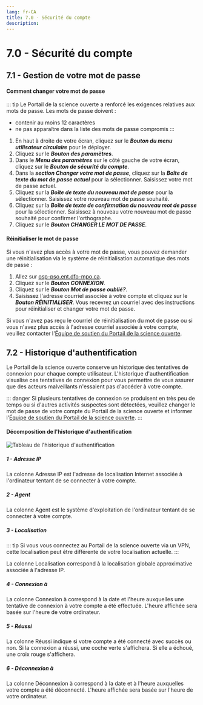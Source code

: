 ```yaml
---
lang: fr-CA
title: 7.0 - Sécurité du compte
description:
---
```


# 7.0 - Sécurité du compte

## 7.1 - Gestion de votre mot de passe

#### Comment changer votre mot de passe

::: tip
Le Portail de la science ouverte a renforcé les exigences relatives aux mots de passe. Les mots de passe doivent :
- contenir au moins 12 caractères
- ne pas apparaître dans la liste des mots de passe compromis
:::

1. En haut à droite de votre écran, cliquez sur le ***Bouton du menu utilisateur circulaire*** pour le déployer.
2. Cliquez sur le ***Bouton des paramètres***.
3. Dans le ***Menu des paramètres*** sur le côté gauche de votre écran, cliquez sur le ***Bouton de sécurité du compte***.
4. Dans la ***section Changer votre mot de passe***, cliquez sur la ***Boîte de texte du mot de passe actuel*** pour la sélectionner. Saisissez votre mot de passe actuel.
5. Cliquez sur la ***Boîte de texte du nouveau mot de passe*** pour la sélectionner. Saisissez votre nouveau mot de passe souhaité.
6. Cliquez sur la ***Boîte de texte de confirmation du nouveau mot de passe*** pour la sélectionner. Saisissez à nouveau votre nouveau mot de passe souhaité pour confirmer l'orthographe.
7. Cliquez sur le ***Bouton CHANGER LE MOT DE PASSE***.

#### Réinitialiser le mot de passe

Si vous n'avez plus accès à votre mot de passe, vous pouvez demander une réinitialisation via le système de réinitialisation automatique des mots de passe :
1. Allez sur [osp-pso.ent.dfo-mpo.ca](https://osp-pso.ent.dfo-mpo.ca/#/).
2. Cliquez sur le ***Bouton CONNEXION***.
3. Cliquez sur le ***Bouton Mot de passe oublié?***.
4. Saisissez l'adresse courriel associée à votre compte et cliquez sur le ***Bouton RÉINITIALISER***. Vous recevrez un courriel avec des instructions pour réinitialiser et changer votre mot de passe.

Si vous n'avez pas reçu le courriel de réinitialisation du mot de passe ou si vous n'avez plus accès à l'adresse courriel associée à votre compte, veuillez contacter l'[Équipe de soutien du Portail de la science ouverte](mailto:DFO.OpenScience-ScienceOuverte.MPO@dfo-mpo.gc.ca).

## 7.2 - Historique d'authentification

Le Portail de la science ouverte conserve un historique des tentatives de connexion pour chaque compte utilisateur. L'historique d'authentification visualise ces tentatives de connexion pour vous permettre de vous assurer que des acteurs malveillants n'essaient pas d'accéder à votre compte.

::: danger
Si plusieurs tentatives de connexion se produisent en très peu de temps ou si d'autres activités suspectes sont détectées, veuillez changer le mot de passe de votre compte du Portail de la science ouverte et informer l'[Équipe de soutien du Portail de la science ouverte](mailto:DFO.OpenScience-ScienceOuverte.MPO@dfo-mpo.gc.ca).
:::

#### Décomposition de l'historique d'authentification

![Tableau de l'historique d'authentification](/images/authentication_history_table_fr.png)

##### 1 - Adresse IP

La colonne Adresse IP est l'adresse de localisation Internet associée à l'ordinateur tentant de se connecter à votre compte.

##### 2 - Agent

La colonne Agent est le système d'exploitation de l'ordinateur tentant de se connecter à votre compte.

##### 3 - Localisation

::: tip
Si vous vous connectez au Portail de la science ouverte via un VPN, cette localisation peut être différente de votre localisation actuelle.
:::

La colonne Localisation correspond à la localisation globale approximative associée à l'adresse IP.

##### 4 - Connexion à

La colonne Connexion à correspond à la date et l'heure auxquelles une tentative de connexion à votre compte a été effectuée. L'heure affichée sera basée sur l'heure de votre ordinateur.

##### 5 - Réussi

La colonne Réussi indique si votre compte a été connecté avec succès ou non. Si la connexion a réussi, une coche verte s'affichera. Si elle a échoué, une croix rouge s'affichera.

##### 6 - Déconnexion à

La colonne Déconnexion à correspond à la date et à l'heure auxquelles votre compte a été déconnecté. L'heure affichée sera basée sur l'heure de votre ordinateur.
